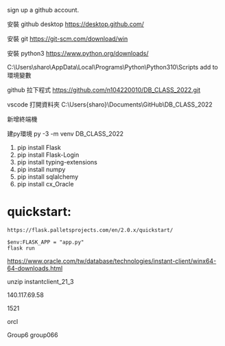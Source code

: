 sign up a github account.

安裝 github desktop https://desktop.github.com/

安裝 git https://git-scm.com/download/win

安裝 python3 https://www.python.org/downloads/

C:\Users\sharo\AppData\Local\Programs\Python\Python310\Scripts add to 環境變數

github 拉下程式 https://github.com/n104220010/DB_CLASS_2022.git

vscode 打開資料夾 C:\Users\{sharo}\Documents\GitHub\DB_CLASS_2022

新增終端機

建py環境 py -3 -m venv DB_CLASS_2022


1. pip install Flask
2. pip install Flask-Login
3. pip install typing-extensions
4. pip install numpy
5. pip install sqlalchemy
6. pip install cx_Oracle

# quickstart:
    https://flask.palletsprojects.com/en/2.0.x/quickstart/

```
$env:FLASK_APP = "app.py"
flask run
```

https://www.oracle.com/tw/database/technologies/instant-client/winx64-64-downloads.html

unzip instantclient_21_3

140.117.69.58

1521

orcl

Group6
group066